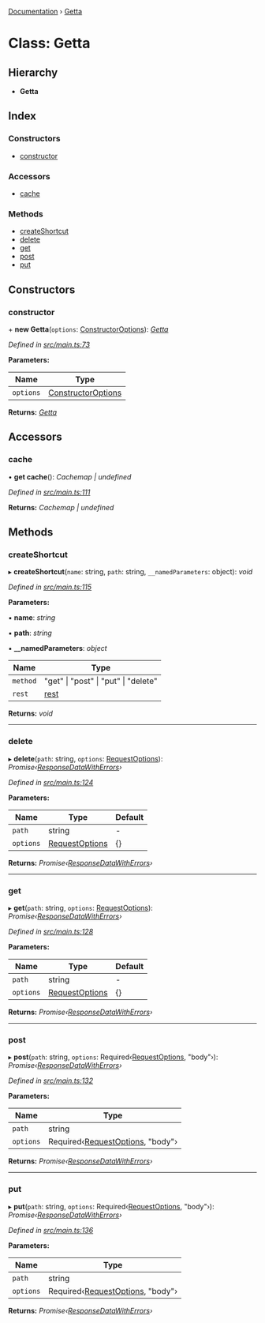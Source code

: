 [Documentation](../README.md) › [Getta](getta.md)

# Class: Getta

## Hierarchy

* **Getta**

## Index

### Constructors

* [constructor](getta.md#constructor)

### Accessors

* [cache](getta.md#cache)

### Methods

* [createShortcut](getta.md#createshortcut)
* [delete](getta.md#delete)
* [get](getta.md#get)
* [post](getta.md#post)
* [put](getta.md#put)

## Constructors

###  constructor

\+ **new Getta**(`options`: [ConstructorOptions](../interfaces/constructoroptions.md)): *[Getta](getta.md)*

*Defined in [src/main.ts:73](https://github.com/dylanaubrey/getta/blob/f25ed4c/src/main.ts#L73)*

**Parameters:**

Name | Type |
------ | ------ |
`options` | [ConstructorOptions](../interfaces/constructoroptions.md) |

**Returns:** *[Getta](getta.md)*

## Accessors

###  cache

• **get cache**(): *Cachemap | undefined*

*Defined in [src/main.ts:111](https://github.com/dylanaubrey/getta/blob/f25ed4c/src/main.ts#L111)*

**Returns:** *Cachemap | undefined*

## Methods

###  createShortcut

▸ **createShortcut**(`name`: string, `path`: string, `__namedParameters`: object): *void*

*Defined in [src/main.ts:115](https://github.com/dylanaubrey/getta/blob/f25ed4c/src/main.ts#L115)*

**Parameters:**

▪ **name**: *string*

▪ **path**: *string*

▪ **__namedParameters**: *object*

Name | Type |
------ | ------ |
`method` | "get" &#124; "post" &#124; "put" &#124; "delete" |
`rest` | [rest](undefined) |

**Returns:** *void*

___

###  delete

▸ **delete**(`path`: string, `options`: [RequestOptions](../interfaces/requestoptions.md)): *Promise‹[ResponseDataWithErrors](../interfaces/responsedatawitherrors.md)›*

*Defined in [src/main.ts:124](https://github.com/dylanaubrey/getta/blob/f25ed4c/src/main.ts#L124)*

**Parameters:**

Name | Type | Default |
------ | ------ | ------ |
`path` | string | - |
`options` | [RequestOptions](../interfaces/requestoptions.md) |  {} |

**Returns:** *Promise‹[ResponseDataWithErrors](../interfaces/responsedatawitherrors.md)›*

___

###  get

▸ **get**(`path`: string, `options`: [RequestOptions](../interfaces/requestoptions.md)): *Promise‹[ResponseDataWithErrors](../interfaces/responsedatawitherrors.md)›*

*Defined in [src/main.ts:128](https://github.com/dylanaubrey/getta/blob/f25ed4c/src/main.ts#L128)*

**Parameters:**

Name | Type | Default |
------ | ------ | ------ |
`path` | string | - |
`options` | [RequestOptions](../interfaces/requestoptions.md) |  {} |

**Returns:** *Promise‹[ResponseDataWithErrors](../interfaces/responsedatawitherrors.md)›*

___

###  post

▸ **post**(`path`: string, `options`: Required‹[RequestOptions](../interfaces/requestoptions.md), "body"›): *Promise‹[ResponseDataWithErrors](../interfaces/responsedatawitherrors.md)›*

*Defined in [src/main.ts:132](https://github.com/dylanaubrey/getta/blob/f25ed4c/src/main.ts#L132)*

**Parameters:**

Name | Type |
------ | ------ |
`path` | string |
`options` | Required‹[RequestOptions](../interfaces/requestoptions.md), "body"› |

**Returns:** *Promise‹[ResponseDataWithErrors](../interfaces/responsedatawitherrors.md)›*

___

###  put

▸ **put**(`path`: string, `options`: Required‹[RequestOptions](../interfaces/requestoptions.md), "body"›): *Promise‹[ResponseDataWithErrors](../interfaces/responsedatawitherrors.md)›*

*Defined in [src/main.ts:136](https://github.com/dylanaubrey/getta/blob/f25ed4c/src/main.ts#L136)*

**Parameters:**

Name | Type |
------ | ------ |
`path` | string |
`options` | Required‹[RequestOptions](../interfaces/requestoptions.md), "body"› |

**Returns:** *Promise‹[ResponseDataWithErrors](../interfaces/responsedatawitherrors.md)›*
